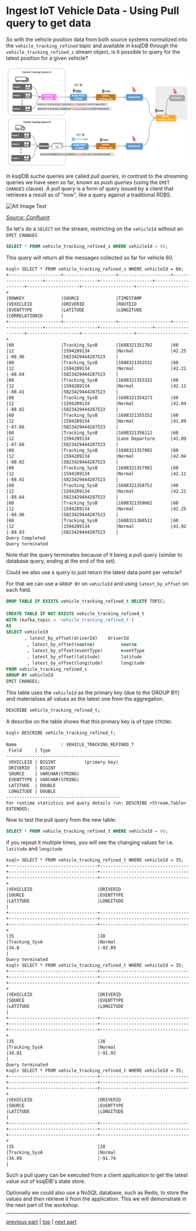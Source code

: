 # Ingest IoT Vehicle Data - Using Pull query to get data

So with the vehicle position data from both source systems normalized into the `vehicle_tracking_refined` topic and available in ksqlDB through the `vehicle_tracking_refined_s` stream object, is it possible to query for the latest position for a given vehicle? 

![Alt Image Text](./images/iot-ingestion-overview.png "Schema Registry UI")

In ksqlDB suche queries are called *pull queries*, in contrast to the streaming queries we have seen so far, known as *push queries* (using the `EMIT CHANGES` clause). A pull query is a form of query issued by a client that retrieves a result as of "now", like a query against a traditional RDBS. 

![Alt Image Text](https://docs.ksqldb.io/en/latest/img/ksqldb-pull-query.svg "Demo 1 - KsqlDB")

[_Source: Confluent_](https://docs.ksqldb.io/en/latest/concepts/queries/pull/)

So let's do a `SELECT` on the stream, restricting on the `vehicleId` without an `EMIT CHANGES`

``` sql
SELECT * FROM vehicle_tracking_refined_s WHERE vehicleId = 60;
```

This query will return all the messages collected so far for vehicle 60.

```
ksql> SELECT * FROM vehicle_tracking_refined_s WHERE vehicleId = 60;
+--------------------+--------------------+--------------------+--------------------+--------------------+--------------------+--------------------+--------------------+--------------------+--------------------+
|ROWKEY              |SOURCE              |TIMESTAMP           |VEHICLEID           |DRIVERID            |ROUTEID             |EVENTTYPE           |LATITUDE            |LONGITUDE           |CORRELATIONID       |
+--------------------+--------------------+--------------------+--------------------+--------------------+--------------------+--------------------+--------------------+--------------------+--------------------+
|60                  |Tracking_SysB       |1688321351702       |60                  |12                  |1594289134          |Normal              |42.25               |-88.96              |5823429444287523    |
|60                  |Tracking_SysB       |1688321352532       |60                  |12                  |1594289134          |Normal              |42.21               |-88.64              |5823429444287523    |
|60                  |Tracking_SysB       |1688321353332       |60                  |12                  |1594289134          |Normal              |42.11               |-88.41              |5823429444287523    |
|60                  |Tracking_SysB       |1688321354273       |60                  |12                  |1594289134          |Normal              |42.04               |-88.02              |5823429444287523    |
|60                  |Tracking_SysB       |1688321355152       |60                  |12                  |1594289134          |Normal              |41.89               |-87.66              |5823429444287523    |
|60                  |Tracking_SysB       |1688321356112       |60                  |12                  |1594289134          |Lane Departure      |41.89               |-87.66              |5823429444287523    |
|60                  |Tracking_SysB       |1688321357002       |60                  |12                  |1594289134          |Normal              |42.04               |-88.02              |5823429444287523    |
|60                  |Tracking_SysB       |1688321357982       |60                  |12                  |1594289134          |Normal              |42.11               |-88.41              |5823429444287523    |
|60                  |Tracking_SysB       |1688321358752       |60                  |12                  |1594289134          |Normal              |42.21               |-88.64              |5823429444287523    |
|60                  |Tracking_SysB       |1688321359662       |60                  |12                  |1594289134          |Normal              |42.25               |-88.96              |5823429444287523    |
|60                  |Tracking_SysB       |1688321360512       |60                  |12                  |1594289134          |Normal              |41.92               |-89.03              |5823429444287523    |
Query Completed
Query terminated
```

Note that the query terminates because of it being a pull query (similar to database query, ending at the end of the set). 

Could we also use a query to just return the latest data point per vehicle?

For that we can use a `GROUP BY` on `vehicleId` and using `latest_by_offset` on each field. 


``` sql
DROP TABLE IF EXISTS vehicle_tracking_refined_t DELETE TOPIC;

CREATE TABLE IF NOT EXISTS vehicle_tracking_refined_t
WITH (kafka_topic = 'vehicle_tracking_refined_t')
AS
SELECT vehicleId
       , latest_by_offset(driverId)	   driverId
		, latest_by_offset(source)			source
		, latest_by_offset(eventType)		eventType
		, latest_by_offset(latitude)		latitude
		, latest_by_offset(longitude)		longitude
FROM vehicle_tracking_refined_s
GROUP BY vehicleId
EMIT CHANGES;
```

This table uses the `vehicleId` as the primary key (due to the GROUP BY) and materialises all values as the latest one from the aggregation. 

``` sql
DESCRIBE vehicle_tracking_refined_t;
```

A describe on the table shows that this primary key is of type `STRING`:

```
ksql> DESCRIBE vehicle_tracking_refined_t;

Name                 : VEHICLE_TRACKING_REFINED_T
 Field     | Type
--------------------------------------------
 VEHICLEID | BIGINT           (primary key)
 DRIVERID  | BIGINT
 SOURCE    | VARCHAR(STRING)
 EVENTTYPE | VARCHAR(STRING)
 LATITUDE  | DOUBLE
 LONGITUDE | DOUBLE
--------------------------------------------
For runtime statistics and query details run: DESCRIBE <Stream,Table> EXTENDED;
```

Now to test the pull query from the new table:

``` sql
SELECT * FROM vehicle_tracking_refined_t WHERE vehicleId = 60;
```

if you repeat it multiple times, you will see the changing values for i.e. `latitude` and `longitude`

```ksql
ksql> SELECT * FROM vehicle_tracking_refined_t WHERE vehicleId = 35;
+----------------------------------+----------------------------------+----------------------------------+----------------------------------+----------------------------------+----------------------------------+
|VEHICLEID                         |DRIVERID                          |SOURCE                            |EVENTTYPE                         |LATITUDE                          |LONGITUDE                         |
+----------------------------------+----------------------------------+----------------------------------+----------------------------------+----------------------------------+----------------------------------+
|35                                |28                                |Tracking_SysA                     |Normal                            |34.8                              |-92.09                            |
Query terminated
ksql> SELECT * FROM vehicle_tracking_refined_t WHERE vehicleId = 35;
+----------------------------------+----------------------------------+----------------------------------+----------------------------------+----------------------------------+----------------------------------+
|VEHICLEID                         |DRIVERID                          |SOURCE                            |EVENTTYPE                         |LATITUDE                          |LONGITUDE                         |
+----------------------------------+----------------------------------+----------------------------------+----------------------------------+----------------------------------+----------------------------------+
|35                                |28                                |Tracking_SysA                     |Normal                            |34.81                             |-91.93                            |
Query terminated
ksql> SELECT * FROM vehicle_tracking_refined_t WHERE vehicleId = 35;
+----------------------------------+----------------------------------+----------------------------------+----------------------------------+----------------------------------+----------------------------------+
|VEHICLEID                         |DRIVERID                          |SOURCE                            |EVENTTYPE                         |LATITUDE                          |LONGITUDE                         |
+----------------------------------+----------------------------------+----------------------------------+----------------------------------+----------------------------------+----------------------------------+
|35                                |28                                |Tracking_SysA                     |Normal                            |34.89                             |-91.74                            |
```

Such a pull query can be executed from a client application to get the latest value out of ksqlDB's state store.

Optionally we could also use a NoSQL database, such as Redis, to store the values and then retrieve it from the application. This we will demonstrate in the next part of the workshop.


----
[previous part](../07d-iot-data-normalization-using-ksqldb/README.md)
| 	[top](../07-iot-data-ingestion-and-transformation/README.md) 
| 	[next part](../07f-data-egestion-to-redis-and-minio/README.md)
